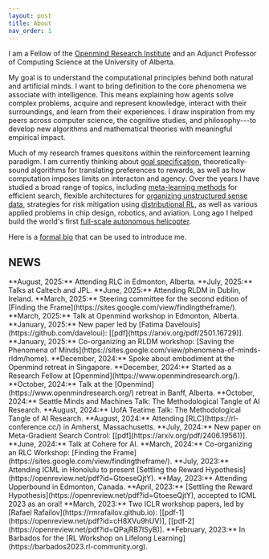 ```yaml
---
layout: post
title: About
nav_order: 1
---
```

<!-- <img src="/assets/img/profile.png" alt="Profile" width="200" height="250" style="float: left;"> -->

I am a Fellow of the [Openmind Research Institute](https://www.openmindresearch.org/) and an Adjunct Professor of Computing Science at the University of Alberta.

My goal is to understand the computational principles behind both natural and artificial minds. I want to bring definition to the core phenomena we associate with intelligence. This means explaining how agents solve complex problems, acquire and represent knowledge, interact with their surroundings, and learn from their experiences. I draw inspiration from my peers across computer science, the cognitive studies, and philosophy---to develop new algorithms and mathematical theories with meaningful empirical impact.

Much of my research frames quesitons within the reinforcement learning paradigm. I am currently thinking about [goal specification](https://proceedings.mlr.press/v202/bowling23a/bowling23a.pdf), theoretically-sound algorithms for translating preferences to rewards, as well as how computation imposes limits on interacton and agency. Over the years I have studied a broad range of topics, including [meta-learning methods](https://arxiv.org/pdf/2406.19561) for efficient search, flexible architectures for [organizing unstructured sense data](https://arxiv.org/pdf/2106.09776), strategies for risk mitigation using [distributional RL](https://proceedings.mlr.press/v119/martin20a/martin20a.pdf), as well as various applied problems in chip design, robotics, and aviation. Long ago I helped build the world's first [full-scale autonomous helicopter](https://vtol.org/awards-and-contests/vertical-flight-society-award-winners?awardID=5).   

Here is a [formal bio](/intro/index.html) that can be used to introduce me.

<h2 class="content-listing-header sans">NEWS</h2>
**August, 2025:** Attending RLC in Edmonton, Alberta.  
**July, 2025:** Talks at Caltech and JPL.  
**June, 2025:** Attending RLDM in Dublin, Ireland.  
**March, 2025:** Steering committee for the second edition of [Finding the Frame](https://sites.google.com/view/findingtheframe/).  
**March, 2025:** Talk at Openmind workshop in Edmonton, Alberta.  
**January, 2025:** New paper led by [Fatima Davelouis](https://github.com/daveloui): [[pdf](https://arxiv.org/pdf/2501.16729)].  
**January, 2025:** Co-organizing an RLDM workshop: [Saving the Phenomena of Minds](https://sites.google.com/view/phenomena-of-minds-rldm/home).  
**December, 2024:** Spoke about embodiment at the Openmind retreat in Singapore.  
**December, 2024:** Started as a Research Fellow at [Openmind](https://www.openmindresearch.org/).  
**October, 2024:** Talk at the [Openmind](https://www.openmindresearch.org/) retreat in Banff, Alberta.  
**October, 2024:** Seattle Minds and Machines Talk: The Methodological Tangle of AI Research.  
**August, 2024:** UofA Teatime Talk: The Methodological Tangle of AI Research.  
**August, 2024:** Attending [RLC](https://rl-conference.cc/) in Amherst, Massachusetts.  
**July, 2024:** New paper on Meta-Gradient Search Control: [[pdf](https://arxiv.org/pdf/2406.19561)].  
**June, 2024:** Talk at Cohere for AI.  
**March, 2024:** Co-organizing an RLC Workshop: [Finding the Frame](https://sites.google.com/view/findingtheframe/).  
**July, 2023:** Attending ICML in Honolulu to present [Settling the Reward Hypothesis](https://openreview.net/pdf?id=GtoeseQjtY).  
**May, 2023:** Attending Upperbound in Edmonton, Canada.  
**April, 2023:** [Settling the Reward Hypothesis](https://openreview.net/pdf?id=GtoeseQjtY), accepted to ICML 2023 as an oral!  
**March, 2023:** Two ICLR workshop papers, led by [Rafael Rafailov](https://rmrafailov.github.io): [[pdf-1](https://openreview.net/pdf?id=cH8XVu9hUV)], [[pdf-2](https://openreview.net/pdf?id=QPajRB7ISyB)].  
**February, 2023:** In Barbados for the [RL Workshop on Lifelong Learning](https://barbados2023.rl-community.org).